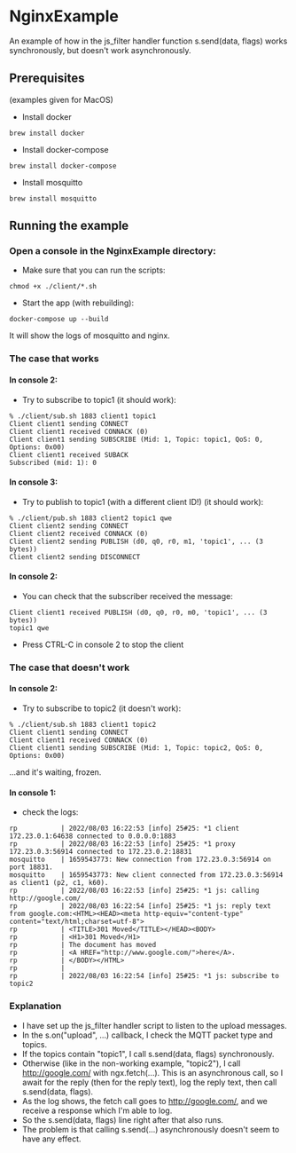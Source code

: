 # NginxExample

An example of how in the js_filter handler function s.send(data, flags) works synchronously, but doesn't work asynchronously.

## Prerequisites
(examples given for MacOS)

- Install docker
```shell
brew install docker
```

- Install docker-compose
```shell
brew install docker-compose
```

- Install mosquitto
```shell
brew install mosquitto
```

## Running the example

### Open a console in the NginxExample directory:

- Make sure that you can run the scripts:
```shell
chmod +x ./client/*.sh
```

- Start the app (with rebuilding):
```shell
docker-compose up --build
```
It will show the logs of mosquitto and nginx.

### The case that works
#### In console 2:
- Try to subscribe to topic1 (it should work):
```shell
% ./client/sub.sh 1883 client1 topic1
Client client1 sending CONNECT
Client client1 received CONNACK (0)
Client client1 sending SUBSCRIBE (Mid: 1, Topic: topic1, QoS: 0, Options: 0x00)
Client client1 received SUBACK
Subscribed (mid: 1): 0
```
#### In console 3:
- Try to publish to topic1 (with a different client ID!) (it should work):
```shell
% ./client/pub.sh 1883 client2 topic1 qwe
Client client2 sending CONNECT
Client client2 received CONNACK (0)
Client client2 sending PUBLISH (d0, q0, r0, m1, 'topic1', ... (3 bytes))
Client client2 sending DISCONNECT
```
#### In console 2:
- You can check that the subscriber received the message:
```shell
Client client1 received PUBLISH (d0, q0, r0, m0, 'topic1', ... (3 bytes))
topic1 qwe
```
- Press CTRL-C in console 2 to stop the client

### The case that doesn't work
#### In console 2:
- Try to subscribe to topic2 (it doesn't work):
```shell
% ./client/sub.sh 1883 client1 topic2
Client client1 sending CONNECT
Client client1 received CONNACK (0)
Client client1 sending SUBSCRIBE (Mid: 1, Topic: topic2, QoS: 0, Options: 0x00)
```
...and it's waiting, frozen.
#### In console 1:
- check the logs:
```shell
rp           | 2022/08/03 16:22:53 [info] 25#25: *1 client 172.23.0.1:64638 connected to 0.0.0.0:1883
rp           | 2022/08/03 16:22:53 [info] 25#25: *1 proxy 172.23.0.3:56914 connected to 172.23.0.2:18831
mosquitto    | 1659543773: New connection from 172.23.0.3:56914 on port 18831.
mosquitto    | 1659543773: New client connected from 172.23.0.3:56914 as client1 (p2, c1, k60).
rp           | 2022/08/03 16:22:53 [info] 25#25: *1 js: calling http://google.com/
rp           | 2022/08/03 16:22:54 [info] 25#25: *1 js: reply text from google.com:<HTML><HEAD><meta http-equiv="content-type" content="text/html;charset=utf-8">
rp           | <TITLE>301 Moved</TITLE></HEAD><BODY>
rp           | <H1>301 Moved</H1>
rp           | The document has moved
rp           | <A HREF="http://www.google.com/">here</A>.
rp           | </BODY></HTML>
rp           | 
rp           | 2022/08/03 16:22:54 [info] 25#25: *1 js: subscribe to topic2
```

### Explanation

- I have set up the js_filter handler script to listen to the upload messages.
- In the s.on("upload", ...) callback, I check the MQTT packet type and topics.
- If the topics contain "topic1", I call s.send(data, flags) synchronously.
- Otherwise (like in the non-working example, "topic2"), I call http://google.com/ with ngx.fetch(...). This is an asynchronous call, so I await for the reply (then for the reply text), log the reply text, then call s.send(data, flags).
- As the log shows, the fetch call goes to http://google.com/, and we receive a response which I'm able to log.
- So the s.send(data, flags) line right after that also runs.
- The problem is that calling s.send(...) asynchronously doesn't seem to have any effect.